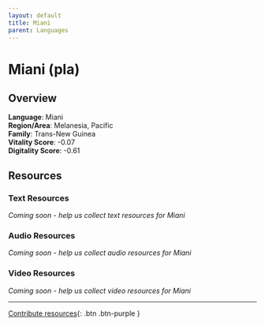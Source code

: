 ```yaml
---
layout: default
title: Miani
parent: Languages
---
```


# Miani (pla)

## Overview

**Language**: Miani  
**Region/Area**: Melanesia, Pacific  
**Family**: Trans-New Guinea  
**Vitality Score**: -0.07  
**Digitality Score**: -0.61  

## Resources

### Text Resources
*Coming soon - help us collect text resources for Miani*

### Audio Resources
*Coming soon - help us collect audio resources for Miani*

### Video Resources
*Coming soon - help us collect video resources for Miani*

---

[Contribute resources](https://fairtrain.github.io/){: .btn .btn-purple }
